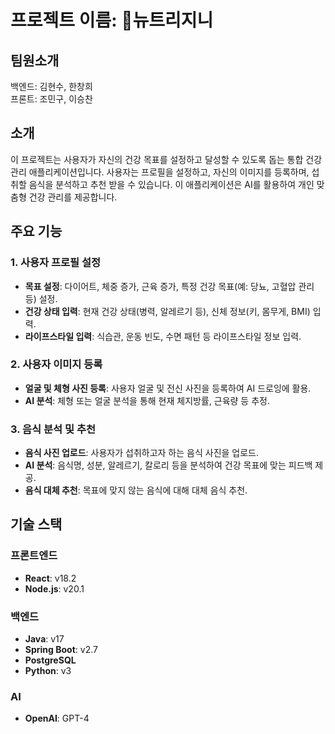 # 프로젝트 이름: 뉴트리지니

## 팀원소개
백엔드: 김현수, 한창희 <br>
프론트: 조민구, 이승찬

## 소개
이 프로젝트는 사용자가 자신의 건강 목표를 설정하고 달성할 수 있도록 돕는 통합 건강 관리 애플리케이션입니다. 사용자는 프로필을 설정하고, 자신의 이미지를 등록하며, 섭취할 음식을 분석하고 추천 받을 수 있습니다. 이 애플리케이션은 AI를 활용하여 개인 맞춤형 건강 관리를 제공합니다.

## 주요 기능

### 1. 사용자 프로필 설정
- **목표 설정**: 다이어트, 체중 증가, 근육 증가, 특정 건강 목표(예: 당뇨, 고혈압 관리 등) 설정.
- **건강 상태 입력**: 현재 건강 상태(병력, 알레르기 등), 신체 정보(키, 몸무게, BMI) 입력.
- **라이프스타일 입력**: 식습관, 운동 빈도, 수면 패턴 등 라이프스타일 정보 입력.

### 2. 사용자 이미지 등록
- **얼굴 및 체형 사진 등록**: 사용자 얼굴 및 전신 사진을 등록하여 AI 드로잉에 활용.
- **AI 분석**: 체형 또는 얼굴 분석을 통해 현재 체지방률, 근육량 등 추정.

### 3. 음식 분석 및 추천
- **음식 사진 업로드**: 사용자가 섭취하고자 하는 음식 사진을 업로드.
- **AI 분석**: 음식명, 성분, 알레르기, 칼로리 등을 분석하여 건강 목표에 맞는 피드백 제공.
- **음식 대체 추천**: 목표에 맞지 않는 음식에 대해 대체 음식 추천.

## 기술 스택

### 프론트엔드
- **React**: v18.2
- **Node.js**: v20.1

### 백엔드
- **Java**: v17
- **Spring Boot**: v2.7
- **PostgreSQL**
- **Python**: v3

### AI
- **OpenAI**: GPT-4
